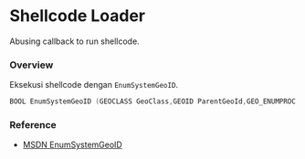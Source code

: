 # Shellcode Loader

Abusing callback to run shellcode.

### Overview

Eksekusi shellcode dengan `EnumSystemGeoID`.

```c++
BOOL EnumSystemGeoID (GEOCLASS GeoClass,GEOID ParentGeoId,GEO_ENUMPROC lpGeoEnumProc;
```

### Reference 

- [MSDN EnumSystemGeoID](https://docs.microsoft.com/en-us/windows/win32/api/winnls/nf-winnls-enumsystemgeoid)